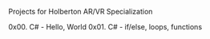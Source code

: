 Projects for Holberton AR/VR Specialization

0x00. C# - Hello, World
0x01. C# - if/else, loops, functions
